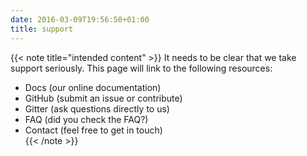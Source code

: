```yaml
---
date: 2016-03-09T19:56:50+01:00
title: support
---
```


{{< note title="intended content" >}}
It needs to be clear that we take support seriously. This page will link to the following resources:  
* Docs (our online documentation)  
* GitHub (submit an issue or contribute)  
* Gitter (ask questions directly to us)  
* FAQ (did you check the FAQ?)  
* Contact (feel free to get in touch)  
{{< /note >}}